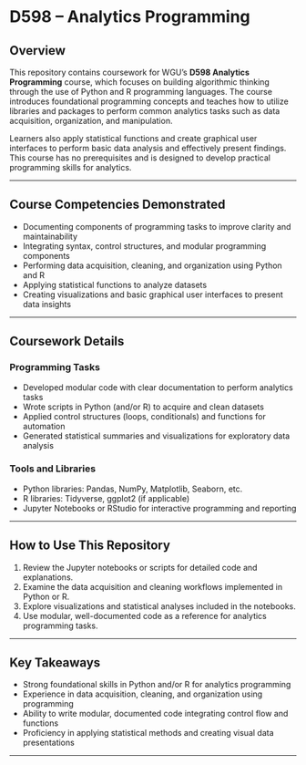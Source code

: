 # D598 – Analytics Programming

## Overview

This repository contains coursework for WGU’s **D598 Analytics Programming** course, which focuses on building algorithmic thinking through the use of Python and R programming languages. The course introduces foundational programming concepts and teaches how to utilize libraries and packages to perform common analytics tasks such as data acquisition, organization, and manipulation.

Learners also apply statistical functions and create graphical user interfaces to perform basic data analysis and effectively present findings. This course has no prerequisites and is designed to develop practical programming skills for analytics.

---

## Course Competencies Demonstrated

- Documenting components of programming tasks to improve clarity and maintainability  
- Integrating syntax, control structures, and modular programming components  
- Performing data acquisition, cleaning, and organization using Python and R  
- Applying statistical functions to analyze datasets  
- Creating visualizations and basic graphical user interfaces to present data insights  

---

## Coursework Details

### Programming Tasks  
- Developed modular code with clear documentation to perform analytics tasks  
- Wrote scripts in Python (and/or R) to acquire and clean datasets  
- Applied control structures (loops, conditionals) and functions for automation  
- Generated statistical summaries and visualizations for exploratory data analysis

### Tools and Libraries  
- Python libraries: Pandas, NumPy, Matplotlib, Seaborn, etc.  
- R libraries: Tidyverse, ggplot2 (if applicable)  
- Jupyter Notebooks or RStudio for interactive programming and reporting

---

## How to Use This Repository

1. Review the Jupyter notebooks or scripts for detailed code and explanations.  
2. Examine the data acquisition and cleaning workflows implemented in Python or R.  
3. Explore visualizations and statistical analyses included in the notebooks.  
4. Use modular, well-documented code as a reference for analytics programming tasks.

---

## Key Takeaways

- Strong foundational skills in Python and/or R for analytics programming  
- Experience in data acquisition, cleaning, and organization using programming  
- Ability to write modular, documented code integrating control flow and functions  
- Proficiency in applying statistical methods and creating visual data presentations  

---



